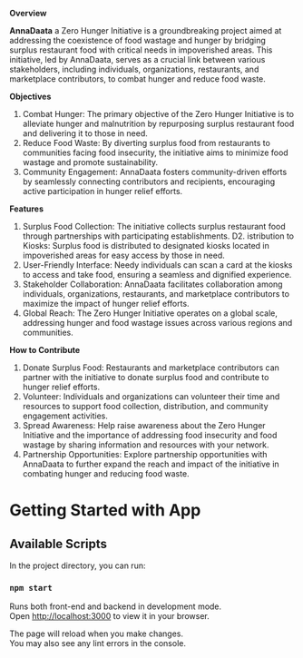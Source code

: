 **Overview**

**AnnaDaata** a Zero Hunger Initiative is a groundbreaking project aimed at addressing the coexistence of food wastage and hunger by bridging surplus restaurant food with critical needs in impoverished areas. This initiative, led by AnnaDaata, serves as a crucial link between various stakeholders, including individuals, organizations, restaurants, and marketplace contributors, to combat hunger and reduce food waste.

**Objectives**
1. Combat Hunger: The primary objective of the Zero Hunger Initiative is to alleviate hunger and malnutrition by repurposing surplus restaurant food and delivering it to those in need.
2. Reduce Food Waste: By diverting surplus food from restaurants to communities facing food insecurity, the initiative aims to minimize food wastage and promote sustainability.
3. Community Engagement: AnnaDaata fosters community-driven efforts by seamlessly connecting contributors and recipients, encouraging active participation in hunger relief efforts.

**Features**
1. Surplus Food Collection: The initiative collects surplus restaurant food through partnerships with participating establishments.
D2. istribution to Kiosks: Surplus food is distributed to designated kiosks located in impoverished areas for easy access by those in need.
3. User-Friendly Interface: Needy individuals can scan a card at the kiosks to access and take food, ensuring a seamless and dignified experience.
4. Stakeholder Collaboration: AnnaDaata facilitates collaboration among individuals, organizations, restaurants, and marketplace contributors to maximize the impact of hunger relief efforts.
5. Global Reach: The Zero Hunger Initiative operates on a global scale, addressing hunger and food wastage issues across various regions and communities.

**How to Contribute**
1. Donate Surplus Food: Restaurants and marketplace contributors can partner with the initiative to donate surplus food and contribute to hunger relief efforts.
2. Volunteer: Individuals and organizations can volunteer their time and resources to support food collection, distribution, and community engagement activities.
3. Spread Awareness: Help raise awareness about the Zero Hunger Initiative and the importance of addressing food insecurity and food wastage by sharing information and resources with your network.
4. Partnership Opportunities: Explore partnership opportunities with AnnaDaata to further expand the reach and impact of the initiative in combating hunger and reducing food waste.



# Getting Started with App

## Available Scripts

In the project directory, you can run:

### `npm start`

Runs both front-end and backend in development mode.\
Open [http://localhost:3000](http://localhost:3000) to view it in your browser.

The page will reload when you make changes.\
You may also see any lint errors in the console.
